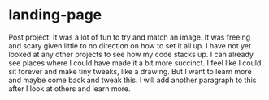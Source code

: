 # landing-page

Post project: It was a lot of fun to try and match an image. It was freeing and scary given little to no direction on how to set it all up. I have not yet looked at any other projects to see how my code stacks up. I can already see places where I could have made it a bit more succinct. I feel like I could sit forever and make tiny tweaks, like a drawing. But I want to learn more and maybe come back and tweak this. I will add another paragraph to this after I look at others and learn more. 